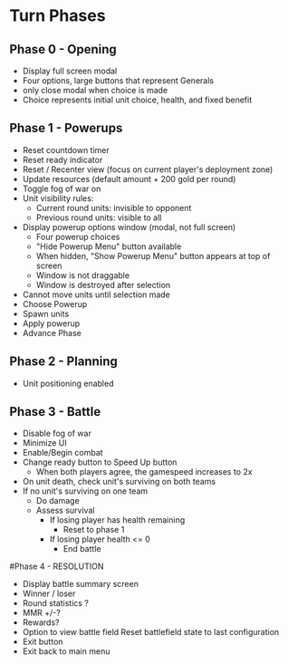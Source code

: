 # Turn Phases
## Phase 0 - Opening
- Display full screen modal
- Four options, large buttons that represent Generals
- only close modal when choice is made
- Choice represents initial unit choice, health, and fixed benefit

## Phase 1 - Powerups
- Reset countdown timer
- Reset ready indicator
- Reset / Recenter view (focus on current player's deployment zone)
- Update resources (default amount + 200 gold per round)
- Toggle fog of war on
- Unit visibility rules:
  - Current round units: invisible to opponent
  - Previous round units: visible to all
- Display powerup options window (modal, not full screen)
  - Four powerup choices
  - "Hide Powerup Menu" button available
  - When hidden, "Show Powerup Menu" button appears at top of screen
  - Window is not draggable
  - Window is destroyed after selection
- Cannot move units until selection made
- Choose Powerup
- Spawn units
- Apply powerup
- Advance Phase

## Phase 2 - Planning
- Unit positioning enabled


## Phase 3 - Battle
- Disable fog of war
- Minimize UI
- Enable/Begin combat
- Change ready button to Speed Up button
  - When both players agree, the gamespeed increases to 2x
- On unit death, check unit's surviving on both teams
- If no unit's surviving on one team
  - Do damage
  - Assess survival
    - If losing player has health remaining
      - Reset to phase 1
    - If losing player health <= 0
      - End battle

#Phase 4 - RESOLUTION
- Display battle summary screen
- Winner / loser
- Round statistics ?
- MMR +/-?
- Rewards?
- Option to view battle field
Reset battlefield state to last configuration
- Exit button
- Exit back to main menu 



